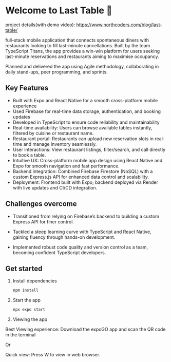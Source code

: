 # Welcome to Last Table 👋

project details(with demo video): https://www.northcoders.com/blog/last-table/

full-stack mobile application that connects spontaneous diners with restaurants looking to fill last-minute cancellations. Built by the team TypeScript Titans, the app provides a win-win platform for users seeking last-minute reservations and restaurants aiming to maximise occupancy.

Planned and delivered the app using Agile methodology, collaborating in daily stand-ups, peer programming, and sprints.
## Key Features

* Built with Expo and React Native for a smooth cross-platform mobile experience
* Used Firebase for real-time data storage, authentication, and booking updates
* Developed in TypeScript to ensure code reliability and maintainability
* Real-time availability: Users can browse available tables instantly, filtered by cuisine or restaurant name.
* Restaurant portal: Restaurants can upload new reservation slots in real-time and manage inventory seamlessly.
* User interactions: View restaurant listings, filter/search, and call directly to book a table.
* Intuitive UX: Cross-platform mobile app design using React Native and Expo for smooth navigation and fast performance.
* Backend integration: Combined Firebase Firestore (NoSQL) with a custom Express.js API for enhanced data control and scalability.
* Deployment: Frontend built with Expo; backend deployed via Render with live updates and CI/CD integration.

## Challenges overcome
* Transitioned from relying on Firebase’s backend to building a custom Express API for finer control.

* Tackled a steep learning curve with TypeScript and React Native, gaining fluency through hands-on development.

* Implemented robust code quality and version control as a team, becoming confident TypeScript developers.

## Get started

1. Install dependencies

   ```bash
   npm install
   ```

2. Start the app

   ```bash
   npx expo start
   ```
3. Viewing the app

Best Viewing experience: Download the expoGO app and scan the QR code in the terminal

Or

Quick view: Press W to view in web browser.
